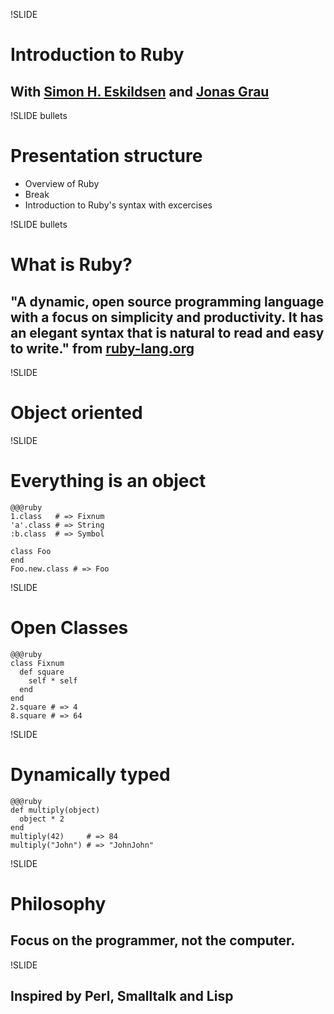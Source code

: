 !SLIDE 
# Introduction to Ruby #

## With [Simon H. Eskildsen](http://sirupsen.com) and [Jonas Grau](http://subvision.dk)

!SLIDE bullets
# Presentation structure #

* Overview of Ruby
* Break
* Introduction to Ruby's syntax with excercises

!SLIDE bullets
# What is Ruby? #

## "A dynamic, open source programming language with a focus on simplicity and productivity. It has an elegant syntax that is natural to read and easy to write." from [ruby-lang.org](http://ruby-lang.org)

!SLIDE
# Object oriented #

!SLIDE

# Everything is an object #

    @@@ruby
    1.class   # => Fixnum
    'a'.class # => String
    :b.class  # => Symbol

    class Foo
    end
    Foo.new.class # => Foo

!SLIDE

# Open Classes #

    @@@ruby
    class Fixnum
      def square
        self * self
      end
    end
    2.square # => 4
    8.square # => 64

!SLIDE

# Dynamically typed #

    @@@ruby
    def multiply(object)
      object * 2
    end
    multiply(42)     # => 84
    multiply("John") # => "JohnJohn"

!SLIDE
# Philosophy #

## Focus on the programmer, not the computer.

!SLIDE
## Inspired by Perl, Smalltalk and Lisp

